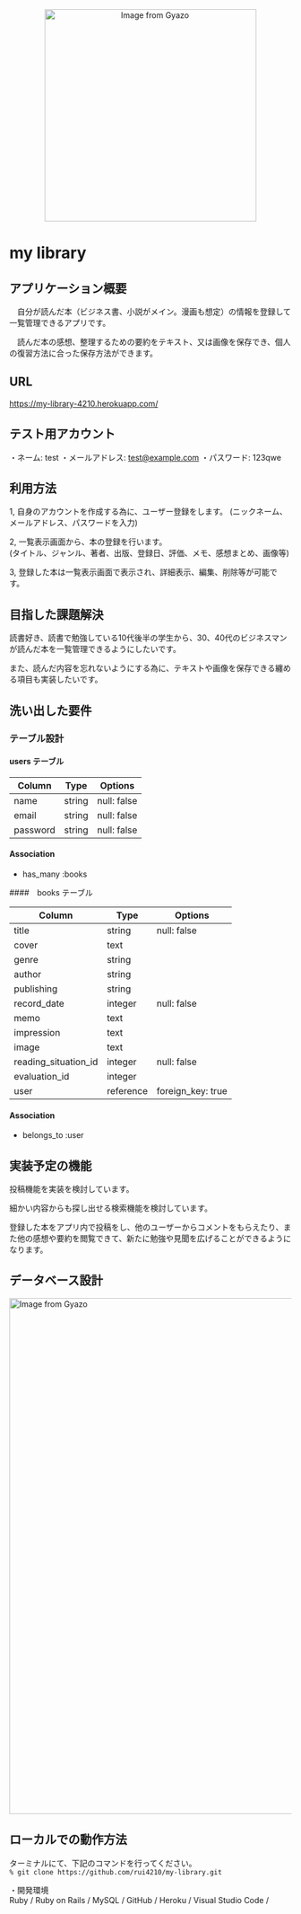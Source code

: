 
<div align="center"><a href="https://gyazo.com/cacc1fc437bf920699a62561b8e2d6ee"><img src="https://i.gyazo.com/cacc1fc437bf920699a62561b8e2d6ee.png" alt="Image from Gyazo" width="378"/></a></div>

# my library

## アプリケーション概要
　自分が読んだ本（ビジネス書、小説がメイン。漫画も想定）の情報を登録して一覧管理できるアプリです。

　読んだ本の感想、整理するための要約をテキスト、又は画像を保存でき、個人の復習方法に合った保存方法ができます。

## URL
 https://my-library-4210.herokuapp.com/

## テスト用アカウント
 ・ネーム: test
 ・メールアドレス: test@example.com
 ・パスワード: 123qwe

## 利用方法
1, 自身のアカウントを作成する為に、ユーザー登録をします。
    (ニックネーム、メールアドレス、パスワードを入力)

2, 一覧表示画面から、本の登録を行います。  
(タイトル、ジャンル、著者、出版、登録日、評価、メモ、感想まとめ、画像等)  

3, 登録した本は一覧表示画面で表示され、詳細表示、編集、削除等が可能です。 

## 目指した課題解決
  読書好き、読書で勉強している10代後半の学生から、30、40代のビジネスマンが読んだ本を一覧管理できるようにしたいです。  

  また、読んだ内容を忘れないようにする為に、テキストや画像を保存できる纏める項目も実装したいです。  

## 洗い出した要件

### テーブル設計

#### users テーブル

| Column   | Type   | Options     |
| -------- | ------ | ----------- |
| name     | string | null: false |
| email    | string | null: false |
| password | string | null: false |

#### Association
- has_many :books

####　books テーブル

| Column            | Type      | Options     |
| ----------------  | -------   | ----------- |
| title             | string    | null: false |
| cover             | text      |             |
| genre             | string    |             |
| author            | string    |             |
| publishing        | string    |             |
| record_date       | integer   | null: false |
| memo              | text      |             |
| impression        | text      |             |
| image             | text      |             |
| reading_situation_id | integer   | null: false |
| evaluation_id     | integer   |             |
| user              | reference | foreign_key: true |

#### Association
- belongs_to :user

## 実装予定の機能
投稿機能を実装を検討しています。  

細かい内容からも探し出せる検索機能を検討しています。

登録した本をアプリ内で投稿をし、他のユーザーからコメントをもらえたり、また他の感想や要約を閲覧できて、新たに勉強や見聞を広げることができるようになります。  

## データベース設計
<a href="https://gyazo.com/771b7c1a59dd43f776569cc111be2cfb"><img src="https://i.gyazo.com/771b7c1a59dd43f776569cc111be2cfb.png" alt="Image from Gyazo" width="919"/></a>

## ローカルでの動作方法
ターミナルにて、下記のコマンドを行ってください。  
`% git clone https://github.com/rui4210/my-library.git`  

・開発環境  
Ruby / Ruby on Rails / MySQL / GitHub / Heroku / Visual Studio Code /

